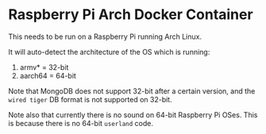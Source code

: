 
# Raspberry Pi Arch Docker Container

This needs to be run on a Raspberry Pi 
running Arch Linux.

It will auto-detect the architecture of 
the OS which is running:

1. armv* = 32-bit
2. aarch64 = 64-bit


Note that MongoDB does not support 
32-bit after a certain version, and the 
`wired tiger` DB format is not supported 
on 32-bit.

Note also that currently there is no 
sound on 64-bit Raspberry Pi OSes. This 
is because there is no 64-bit `userland` 
code.



